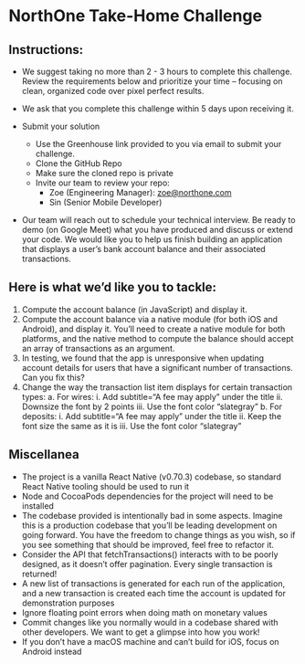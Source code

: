 # NorthOne Take-Home Challenge

## Instructions:

- We suggest taking no more than 2 - 3 hours to complete this challenge. Review the
  requirements below and prioritize your time – focusing on clean, organized code over
  pixel perfect results.

- We ask that you complete this challenge within 5 days upon receiving it.
- Submit your solution
  - Use the Greenhouse link provided to you via email to submit your challenge.
  - Clone the GitHub Repo
  - Make sure the cloned repo is private
  - Invite our team to review your repo:
    - Zoe (Engineering Manager): zoe@northone.com
    - Sin (Senior Mobile Developer)
- Our team will reach out to schedule your technical interview. Be ready to demo (on
  Google Meet) what you have produced and discuss or extend your code.
  We would like you to help us finish building an application that
  displays a user’s bank account balance and their associated
  transactions.

## Here is what we’d like you to tackle:

1. Compute the account balance (in JavaScript) and display it.
2. Compute the account balance via a native module (for both iOS and Android), and
   display it. You’ll need to create a native module for both platforms, and the native
   method to compute the balance should accept an array of transactions as an argument.
3. In testing, we found that the app is unresponsive when updating account details for
   users that have a significant number of transactions. Can you fix this?
4. Change the way the transaction list item displays for certain transaction types:
   a. For wires:
   i. Add subtitle=“A fee may apply” under the title
   ii. Downsize the font by 2 points
   iii. Use the font color “slategray”
   b. For deposits:
   i. Add subtitle=“A fee may apply” under the title
   ii. Keep the font size the same as it is
   iii. Use the font color “slategray”

## Miscellanea

- The project is a vanilla React Native (v0.70.3) codebase, so standard React Native
  tooling should be used to run it
- Node and CocoaPods dependencies for the project will need to be installed
- The codebase provided is intentionally bad in some aspects. Imagine this is a production
  codebase that you’ll be leading development on going forward. You have the freedom to
  change things as you wish, so if you see something that should be improved, feel free to
  refactor it.
- Consider the API that fetchTransactions() interacts with to be poorly designed, as it
  doesn’t offer pagination. Every single transaction is returned!
- A new list of transactions is generated for each run of the application, and a new
  transaction is created each time the account is updated for demonstration purposes
- Ignore floating point errors when doing math on monetary values
- Commit changes like you normally would in a codebase shared with other developers.
  We want to get a glimpse into how you work!
- If you don’t have a macOS machine and can’t build for iOS, focus on Android instead
